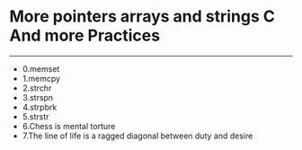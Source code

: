 # More pointers arrays and strings C And more Practices
---
- 0.memset
- 1.memcpy
- 2.strchr
- 3.strspn
- 4.strpbrk
- 5.strstr
- 6.Chess is mental torture
- 7.The line of life is a ragged diagonal between duty and desire
